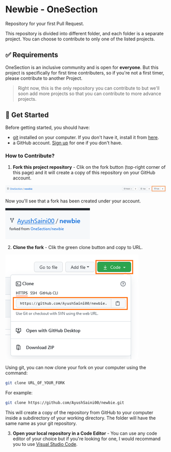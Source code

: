 # Newbie - OneSection
Repository for your first Pull Request. 

This repository is divided into different folder, and each folder is a separate project. You can choose to contribute to only one of the listed projects.

## ✅ Requirements
OneSection is an inclusive community and is open for **everyone**. But this project is specifically for first time contributers, so if you're not a first timer, please contribute to another Project.

> Right now, this is the only repository you can contribute to but we'll soon add more projects so that you can contribute to more advance projects.

## 🚀 Get Started
Before getting started, you should have: 
- [git](https://git-scm.com/) installed on your computer. If you don't have it, install it from [here](https://docs.github.com/en/get-started/quickstart/set-up-git).
- a GitHub account. [Sign up](https://github.com/join) for one if you don't have.

### How to Contribute?
1. **Fork this project repository** - Clik on the fork button (top-right corner of this page) and it will create a copy of this repository on your GitHub account.

![fork](/assets/fork.png)

Now you'll see that a fork has been created under your account.

![fork created](/assets/fork-created.png)

2. **Clone the fork** - Clik the green clone button and copy to URL. 

![clone](/assets/clone.png)

Using git, you can now clone your fork on your computer using the command:

```bash
git clone URL_OF_YOUR_FORK
```
For example:

```bash
git clone https://github.com/AyushSaini00/newbie.git
```

This will create a copy of the repository from GitHub to your computer inside a subdirectory of your working directory. The folder will have the same name as your git repository.

3. **Open your local repository in a Code Editor** - You can use any code editor of your choice but if you're looking for one, I would recommand you to use [Visual Studio Code](https://code.visualstudio.com).